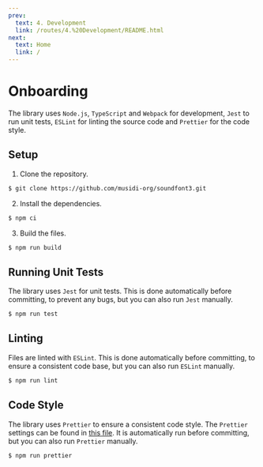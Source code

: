 ```yaml
---
prev:
  text: 4. Development
  link: /routes/4.%20Development/README.html
next:
  text: Home
  link: /
---
```


# Onboarding

The library uses `Node.js`, `TypeScript` and `Webpack` for development, `Jest` to run unit tests, `ESLint` for linting the source code and `Prettier` for the code style.

## Setup

1. Clone the repository.

```bash
$ git clone https://github.com/musidi-org/soundfont3.git
```

2. Install the dependencies.

```bash
$ npm ci
```

3. Build the files.

```bash
$ npm run build
```

## Running Unit Tests

The library uses `Jest` for unit tests. This is done automatically before committing, to prevent any bugs, but you can also run `Jest` manually.

```bash
$ npm run test
```

## Linting

Files are linted with `ESLint`. This is done automatically before committing, to ensure a consistent code base, but you can also run `ESLint` manually.

```bash
$ npm run lint
```

## Code Style

The library uses `Prettier` to ensure a consistent code style. The `Prettier` settings can be found in [this file](https://github.com/Mrtenz/SoundFont3/blob/master/.prettierrc). It is automatically run before committing, but you can also run `Prettier` manually.

```bash
$ npm run prettier
```
